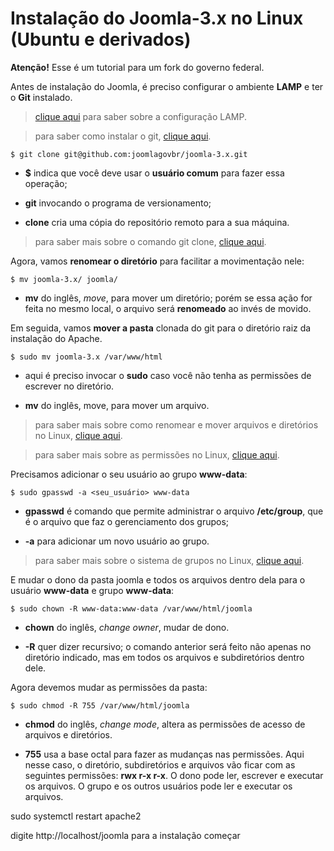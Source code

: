 # Instalação do Joomla-3.x no Linux (Ubuntu e derivados)


**Atenção!** Esse é um tutorial para um fork do governo federal. 

Antes de instalação do Joomla, é preciso configurar o ambiente **LAMP** e ter o **Git** instalado. 

> [clique aqui](p0034_lamp.md) para saber sobre a configuração LAMP.

> para saber como instalar o git, [clique aqui](git/p0000_instalacao_git_linux.md).

```
$ git clone git@github.com:joomlagovbr/joomla-3.x.git
```

- **$** indica que você deve usar o **usuário comum** para fazer essa operação;

- **git** invocando o programa de versionamento;

- **clone** cria uma cópia do repositório remoto para a sua máquina.

> para saber mais sobre o comando git clone, [clique aqui](git/p0023_clone.md).

Agora, vamos **renomear o diretório** para facilitar a movimentação nele:

```
$ mv joomla-3.x/ joomla/
```

- **mv** do inglês, *move*, para mover um diretório; porém se essa ação for feita no mesmo local, o arquivo será **renomeado** ao invés de movido.

Em seguida, vamos **mover a pasta** clonada do git para o diretório raiz da instalação do Apache.

```
$ sudo mv joomla-3.x /var/www/html
```

- aqui é preciso invocar o **sudo** caso você não tenha as permissões de escrever no diretório.

- **mv** do inglês, move, para mover um arquivo.

> para saber mais sobre como renomear e mover arquivos e diretórios no Linux, [clique aqui](linux/p0022_mv.md).

> para saber mais sobre as permissões no Linux, [clique aqui](linux/p0031_permissoes.md).

Precisamos adicionar o seu usuário ao grupo **www-data**:

```
$ sudo gpasswd -a <seu_usuário> www-data
```

- **gpasswd** é comando que permite administrar o arquivo **/etc/group**, que é o arquivo que faz o gerenciamento dos grupos;

- **-a** para adicionar um novo usuário ao grupo.

> para saber mais sobre o sistema de grupos no Linux, [clique aqui](linux/p0028_groups.md).

E mudar o dono da pasta joomla e todos os arquivos dentro dela para o usuário **www-data** e grupo **www-data**:

```
$ sudo chown -R www-data:www-data /var/www/html/joomla
```

- **chown** do inglês, *change owner*, mudar de dono. 

- **-R** quer dizer recursivo; o comando anterior será feito não apenas no diretório indicado, mas em todos os arquivos e subdiretórios dentro dele.

Agora devemos mudar as permissões da pasta:

```
$ sudo chmod -R 755 /var/www/html/joomla
```

- **chmod** do inglês, *change mode*, altera as permissões de acesso de arquivos e diretórios.

- **755** usa a base octal para fazer as mudanças nas permissões. Aqui nesse caso, o diretório, subdiretórios e arquivos vão ficar com as seguintes permissões: **rwx r-x r-x**. O dono pode ler, escrever e executar os arquivos. O grupo e os outros usuários pode ler e executar os arquivos.




sudo systemctl restart apache2

digite http://localhost/joomla para a instalação começar

